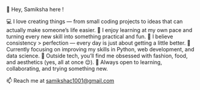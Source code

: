 🌼 Hey, Samiksha here !

💻 I love creating things — from small coding projects to ideas that can actually make someone’s life easier.
🎯 I enjoy learning at my own pace and turning every new skill into something practical and fun.
💬 I believe consistency > perfection — every day is just about getting a little better.
🌱 Currently focusing on improving my skills in Python, web development, and data science.
🎨 Outside tech, you’ll find me obsessed with fashion, food, and aesthetics (yes, all at once 😌).
💫 Always open to learning, collaborating, and trying something new.

📫 Reach me at samikshac1001@gmail.com
